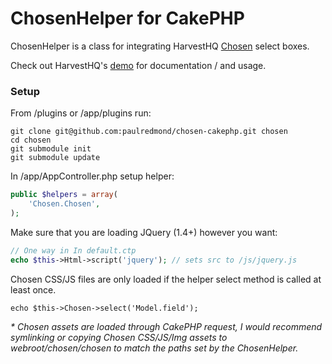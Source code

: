 # ChosenHelper for CakePHP

ChosenHelper is a class for integrating HarvestHQ [Chosen](https://github.com/harvesthq/chosen/) select boxes.

Check out HarvestHQ's [demo](http://harvesthq.github.com/chosen/) for documentation / and usage.

### Setup

From /plugins or /app/plugins run:

```
git clone git@github.com:paulredmond/chosen-cakephp.git chosen
cd chosen
git submodule init
git submodule update
```

In /app/AppController.php setup helper:

```php
public $helpers = array(
    'Chosen.Chosen',
);
```

Make sure that you are loading JQuery (1.4+) however you want:

```php
// One way in In default.ctp
echo $this->Html->script('jquery'); // sets src to /js/jquery.js
```

Chosen CSS/JS files are only loaded if the helper select method is called at least once.

```
echo $this->Chosen->select('Model.field');
```

_* Chosen assets are loaded through CakePHP request, I would recommend symlinking or copying Chosen CSS/JS/Img assets to webroot/chosen/chosen to match the paths set by the ChosenHelper._